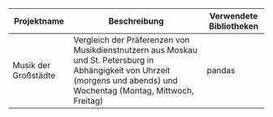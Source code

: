 **Projektname** | **Beschreibung** | **Verwendete Bibliotheken**
------------ | ------------- | -------------
Musik der Großstädte | Vergleich der Präferenzen von Musikdienstnutzern aus Moskau und St. Petersburg in Abhängigkeit von Uhrzeit (morgens und abends) und Wochentag (Montag, Mittwoch, Freitag) | pandas
